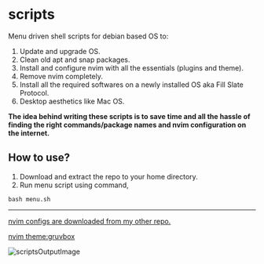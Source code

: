 # scripts
Menu driven shell scripts for debian based OS to:
1. Update and upgrade OS.
2. Clean old apt and snap packages.
3. Install and configure nvim with all the essentials (plugins and theme).
4. Remove nvim completely.
5. Install all the required softwares on a newly installed OS aka Fill Slate Protocol.
6. Desktop aesthetics like Mac OS.

**The idea behind writing these scripts is to save time and all the hassle of finding the right commands/package names and nvim configuration on the internet.**

## How to use?
1. Download and extract the repo to your home directory.
2. Run menu script using command,
```shell
bash menu.sh
```
***
[nvim configs are downloaded from my other repo.](https://www.github.com/roufsyed/Vim "roufsyed/Vim")

[nvim theme:gruvbox](https://www.github.com/morhetz/gruvbox "morhetz/gruvbox")

![scriptsOutputImage](https://user-images.githubusercontent.com/51513765/135105619-08e99158-0417-447f-805f-21e583b316df.png)
